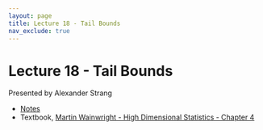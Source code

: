 ```yaml
---
layout: page
title: Lecture 18 - Tail Bounds
nav_exclude: true
---
```


# Lecture 18 - Tail Bounds

Presented by Alexander Strang

- [Notes](https://drive.google.com/file/d/1mUTxUwyrJOdgFPamKLLybvIZvz7Knr2p/view?usp=sharing)
- Textbook, [Martin Wainwright - High Dimensional Statistics - Chapter 4](https://drive.google.com/file/d/1Fna7Qt7MIU9ylNwBbAN8FmpigLzf9zX2/view?usp=sharing)

